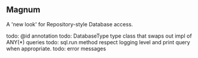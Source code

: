 ## Magnum

A 'new look' for Repository-style Database access.


todo: @id annotation
todo: DatabaseType type class that swaps out impl of ANY(*) queries
todo: sql.run method respect logging level and print query when appropriate.
todo: error messages